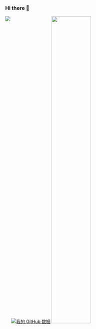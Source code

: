 ### Hi there 👋

<!--
**webbery/webbery** is a ✨ _special_ ✨ repository because its `README.md` (this file) appears on your GitHub profile.

Here are some ideas to get you started:
-->
<!-- - 🔭 I’m currently working on ... -->
<!-- - 🌱 I’m currently learning ... -->
<!-- - 👯 I’m looking to collaborate on ... -->
<!-- - 🤔 I’m looking for help with ... 
- 💬 Ask me about ...
- 📫 How to reach me: ...
- 😄 Pronouns: ...  -->
<!-- - ⚡ C++/js/python   -->


[![我的 GitHub 数据](https://github-profile-summary-cards.vercel.app/api/cards/stats?username=webbery&theme=nord_dark)]()
<img height="180em" src="https://github-profile-summary-cards.vercel.app/api/cards/repos-per-language/?username=webbery&theme=nord_dark"  style="height: 50%"/>
<img align='left' src="https://github-profile-summary-cards.vercel.app/api/cards/profile-details?username=webbery&theme=nord_dark"/>
